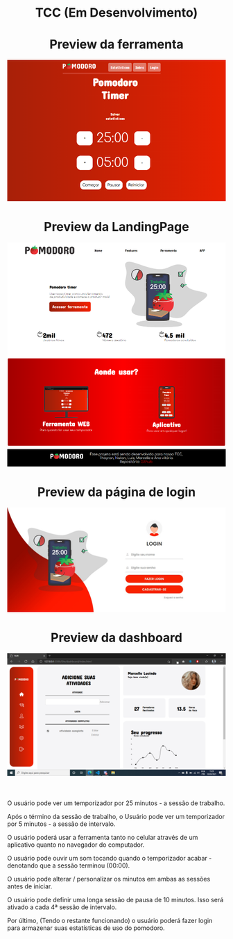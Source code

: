 
<h1 align="center">TCC (Em Desenvolvimento)</h1>

<h1 align="center">Preview da ferramenta</h1>

 <img src="Site/images/screenshot.png">

<h1 align="center">Preview da LandingPage</h1>
<img src="Site/images/screenshot3.png">

<h1 align="center">Preview da página de login</h1>
<img src="Site/images/screenshot2.jpeg">
 
<h1 align="center">Preview da dashboard</h1>
<img src="Site/images/unknown.png">
<br><br><br><br>
O usuário pode ver um temporizador por 25 minutos - a sessão de trabalho.

Após o término da sessão de trabalho, o Usuário pode ver um temporizador por 5 minutos - a sessão de intervalo.

O usuário poderá usar a ferramenta tanto no celular através de um aplicativo quanto no navegador do computador.

O usuário pode ouvir um som tocando quando o temporizador acabar - denotando que a sessão terminou (00:00).

O usuário pode alterar / personalizar os minutos em ambas as sessões antes de iniciar.

O usuário pode definir uma longa sessão de pausa de 10 minutos. Isso será ativado a cada 4ª sessão de intervalo.

Por último, (Tendo o restante funcionando) o usuário poderá fazer login para armazenar suas estatísticas de uso do pomodoro.
